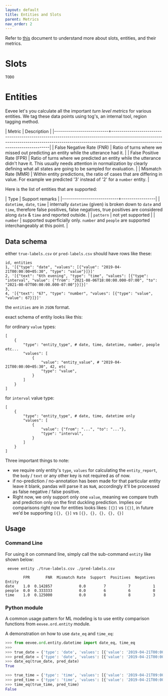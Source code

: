 ```yaml
---
layout: default
title: Entities and Slots
parent: Metrics
nav_order: 2
---
```

Refer to [this](https://github.com/skit-ai/onboarding/blob/master/ml/slot-reporting/slot-evaluation-and-reporting.ipynb) document to understand more about slots, entities, and their metrics.

# Slots
`TODO`

# Entities

Eevee let's you calculate all the important _turn level
metrics_ for various entities. We tag these data points using tog's, an internal
tool, region tagging method.

| Metric                    | Description                                                                                                                                                                                               |
|---------------------------+-----------------------------------------------------------------------------------------------------------------------------------------------------------------------------------------------------------|
| False Negative Rate (FNR) | Ratio of turns where we missed out predicting an entity while the utterance had it.                                                                                                                       |
| False Positive Rate (FPR) | Ratio of turns where we predicted an entity while the utterance didn't have it. This usually needs attention in normalization by clearly defining what all states are going to be sampled for evaluation. |
| Mismatch Rate (MMR)       | Within entity predictions, the ratio of cases that are differing in value. For example we predicted '3' instead of '2' for a `number` entity.                                                     |

Here is the list of entities that are supported:

| Type                       | Support remarks |
|----------------------------+-----------------|
| `datetime`, `date`, `time` | internally `datetime` (given) is broken down to `date` and `time`, therefore false positives, false negatives, true positives are considered along `date` & `time` and reported outside.          |
| `pattern`                  | not yet supported         |
| `number`                   | supported superficially only. `number` and `people` are supported interchangeably at this point.          |

## Data schema

either `true-labels.csv` or `pred-labels.csv` should have rows like these:

```
id, entities
1, '[{"type": "date", "values": [{"value": "2019-04-21T00:00:00+05:30", "type": "value"}]}]'
2, '[{"text": "6th evening", "type": "time", "values": [{"type": "interval", "value": {"from": "2021-08-06T18:00:00.000-07:00", "to": "2021-08-07T00:00:00.000-07:00"}}]}]'
3, 
4, '[{"text": "67", "type": "number", "values": [{"type": "value", "value": 67}]}]'
```

the `entities` are in `JSON` format. 

exact schema of entity looks like this:

for ordinary `value` types:

```
[
    {
        "type": "entity_type", # date, time, datetime, number, people etc...
        "values": [
            {
                "value": "entity_value", # "2019-04-21T00:00:00+05:30", 42, etc
                "type": "value",
            }
        ]
    }
]
```

for `interval` value type:

```
[
    {
        "type": "entity_type", # date, time, datetime only
        "values": [
            {
                "value": {"from": "...", "to": "..."},
                "type": "interval",
            }
        ]
    }
]
```


Three important things to note:
* we require only entity's `type`, `values` for calculating the `entity_report`, the `body` / `text` or any other key is not required as of now.
* if no-prediction / no-annotation has been made for that particular entity leave it blank, pandas will parse it as `NaN`, accordingly it'll be processed as false negative / false positive.
* Right now, we only support only one `value`, meaning we compare truth and prediction only on the first duckling prediction. Implies our comparisons right now for entities looks likes: `[{}]` vs `[{}]`, in future we'd be supporting `[{}, {}]` vs `[{}, {}, {}, {}, {}]`

## Usage

### Command Line
For using it on command line, simply call the sub-command `entity` like shown
below:

```shell
 eevee entity ./true-labels.csv ./pred-labels.csv
```

```
        FPR       FNR  Mismatch Rate  Support  Positives  Negatives
Entity                                                             
date    1.0  0.142857            0.0        7          7          1
people  0.0  0.333333            0.0        6          6          0
time    1.0  0.125000            0.0        8          8          3
```

### Python module
A common usage pattern for ML modeling is to use entity comparison functions
from `eevee.ord.entity` module.

A demonstration on how to use `date_eq` and `time_eq`:

```python
>>> from eevee.ord.entity.datetime import date_eq, time_eq
>>>
>>> true_date = {'type': 'date', 'values': [{'value': '2019-04-21T00:00:00+05:30', 'type': 'value'}]}
>>> pred_date = {'type': 'date', 'values': [{'value': '2019-04-21T00:00:00+05:30', 'type': 'value'}]}
>>> date_eq(true_date, pred_date)
True

>>> true_time = {'type': 'time', 'values': [{'value': '2019-04-21T09:00:00+05:30', 'type': 'value'}]}
>>> pred_time = {'type': 'time', 'values': [{'value': '2019-04-21T00:00:00+05:30', 'type': 'value'}]}
>>> time_eq(true_time, pred_time)
False
```

